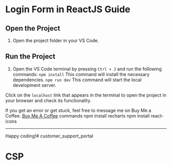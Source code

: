 # Login Form in ReactJS Guide

## Open the Project
1. Open the project folder in your VS Code.

## Run the Project
1. Open the VS Code terminal by pressing `Ctrl + J` and run the following commands:
    `npm install` This command will install the necessary dependencies.
    `npm run dev` This command will start the local development server.

Click on the `localhost` link that appears in the terminal to open the project in your browser and check its functionality.

If you get an error or get stuck, feel free to message me on Buy Me a Coffee.
[Buy Me A Coffee](https://www.buymeacoffee.com/codingnepal)
commands 
npm install recharts
npm install react-icons

---

Happy coding!# customer_support_portal
# CSP
